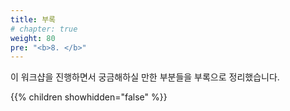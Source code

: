 ```yaml
---
title: 부록
# chapter: true
weight: 80
pre: "<b>8. </b>"
---
```


이 워크샵을 진행하면서 궁금해하실 만한 부분들을 부록으로 정리했습니다.  


{{% children showhidden="false" %}}
